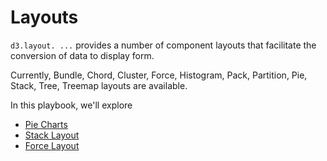 # Layouts

`d3.layout. ...` provides a number of component layouts that facilitate the conversion of data to display form.

Currently, Bundle, Chord, Cluster, Force, Histogram, Pack, Partition, Pie, Stack, Tree, Treemap layouts are available.

In this playbook, we'll explore

* [Pie Charts](layouts/pie.md)
* [Stack Layout](layouts/stack.md)
* [Force Layout](layouts/force.md)
